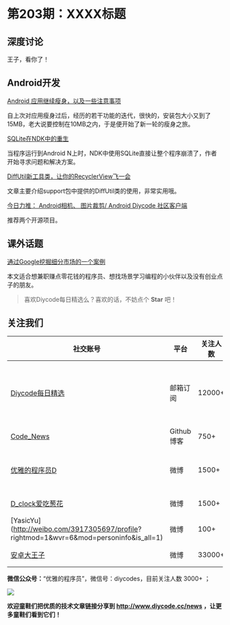 # 第203期：XXXX标题

## 深度讨论

[]()

王子，看你了！

## Android开发

[Android 应用继续瘦身，以及一些注意事项](https://www.diycode.cc/topics/725)

自上次对应用瘦身过后，经历的若干功能的迭代，很快的，安装包大小又到了15MB，老大说要控制在10MB之内，于是便开始了新一轮的瘦身之旅。

[SQLite在NDK中的重生](https://www.diycode.cc/news/2219)

当程序运行到Android N上时，NDK中使用SQLite直接让整个程序崩溃了，作者开始寻求问题和解决方案。

[DiffUtil新工具类，让你的RecyclerView飞一会](https://www.diycode.cc/news/2220)

文章主要介绍support包中提供的DiffUtil类的使用，非常实用哦。

[今日力推： Android相机、 图片裁剪/ Android Diycode 社区客户端](https://www.diycode.cc/news/2216)

推荐两个开源项目。

## 课外话题

[通过Google挖掘细分市场的一个案例](https://mp.weixin.qq.com/s/cXa6Rwiet5gN8bSe-h4QNw)

本文适合想兼职赚点零花钱的程序员、想找场景学习编程的小伙伴以及没有创业点子的朋友。

> 喜欢Diycode每日精选么？喜欢的话，不妨点个 **Star** 吧！

## 关注我们

| 社交账号  |  平台  | 关注人数 | 说明 |
| -------- | -------- | -------- | -------- |
| [Diycode每日精选](http://list.qq.com/cgi-bin/qf_invite?id=d469993d2c888e971c0fbb2309c4d84256968386b126b967)|   邮箱订阅  | 12000+ | 每日分享一次Android、iOS、Swfit技术干货  |
| [Code_News](https://github.com/DiyCodes/code_news) |    Github博客  |750+ | 每日邮件推送列表  |
| [优雅的程序员D](http://weibo.com/u/5891258264) |   微博  | 1500+ | 官方微博，每日分享开源信息  |
| [D_clock爱吃葱花](http://weibo.com/u/2480694892)  |   微博  | 1500+ | 日报发起人  |
|[YasicYu](http://weibo.com/3917305697/profile? rightmod=1&wvr=6&mod=personinfo&is_all=1)  |   微博  | 100+ | 日报发起人  |
|[安卓大王子](http://weibo.com/apkbus/)   |   微博  | 33000+ | 日报发起人  |

**微信公众号：**“优雅的程序员”，微信号：diycodes，目前关注人数 3000+ ；

![](http://upload-images.jianshu.io/upload_images/1846413-b42abfa70f909099.jpg?imageMogr2/auto-orient/strip%7CimageView2/2/w/1240)

**欢迎童鞋们把优质的技术文章链接分享到 http://www.diycode.cc/news ，让更多童鞋们看到它们！**